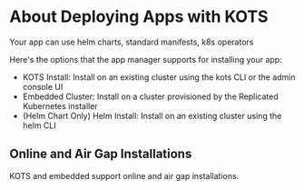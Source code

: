 # About Deploying Apps with KOTS

Your app can use helm charts, standard manifests, k8s operators

Here's the options that the app manager supports for installing your app:

* KOTS Install: Install on an existing cluster using the kots CLI or the admin console UI
* Embedded Cluster: Install on a cluster provisioned by the Replicated Kubernetes installer
* (Helm Chart Only) Helm Install: Install on an existing cluster using the helm CLI

## Online and Air Gap Installations

KOTS and embedded support online and air gap installations.

